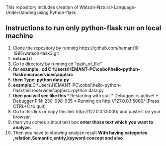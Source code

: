 <p>This repository includes creation of Watson-Natural-Language-Understanding using Python-flask .</p>
<h2>Instructions to run only python-flask run on local machine </h2>
<ol>
  <li>Clone the repository by running <a>https://github.com/hemant10-1995/watson-task3.git</a> </li>
  <li><b> extract it </b></li>
  <li>Go to directory by running cd "path_of_file" </li>
  <li> <b> for example : cd C:\Users\HEMANT-PC\cobol\hello-python-flask\microservices\app\src </b></li>
   <li> <b> then Type: python data.py </b>
   	 <li> <b> example:</b>C:\Users\HEMANT-PC\cobol\hello-python-flask\microservices\app\src>python data.py</li>
    <li> <b>then you will see like this </b>
     * Restarting with stat
     * Debugger is active!
     * Debugger PIN: 230-098-935
     * Running on http://127.0.0.1:5000/ (Press CTRL+C to quit)</li>		


  <li>Go to this link or copy this link http://127.0.0.1:5000/ and paste it on your browser.</li>
  <li>then you comes a input text box <b>enter those text which you want to analyze.</b></li>
  <li>Then you have to showing analyze result <b> With having categories ,relation,Semantic,entity,keyword concept and also</li>
</ol>

